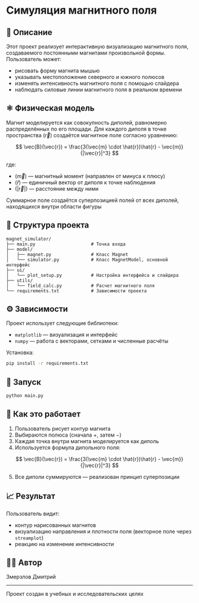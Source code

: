 # Симуляция магнитного поля

## 📌 Описание

Этот проект реализует интерактивную визуализацию магнитного поля, создаваемого постоянными магнитами произвольной формы. Пользователь может:
- рисовать форму магнита мышью
- указывать местоположение северного и южного полюсов
- изменять интенсивность магнитного поля с помощью слайдера
- наблюдать силовые линии магнитного поля в реальном времени

## ⚛️ Физическая модель

Магнит моделируется как совокупность диполей, равномерно распределённых по его площади. Для каждого диполя в точке пространства $(\vec{r})$ создаётся магнитное поле согласно уравнению:

$$
\vec{B}(\vec{r}) = \frac{3(\vec{m} \cdot \hat{r})\hat{r} - \vec{m}}{|\vec{r}|^3}
$$

где:
- $(\vec{m})$ — магнитный момент (направлен от минуса к плюсу)
- $(\hat{r})$ — единичный вектор от диполя к точке наблюдения
- $(|\vec{r}|)$ — расстояние между ними

Суммарное поле создаётся суперпозицией полей от всех диполей, находящихся внутри области фигуры

## 🧱 Структура проекта

```
magnet_simulator/
├── main.py                     # Точка входа
├── model/
│   ├── magnet.py               # Класс Magnet
│   └── simulator.py            # Класс MagnetModel, основной интерфейс
├── ui/
│   └── plot_setup.py           # Настройка интерфейса и слайдера
├── utils/
│   └── field_calc.py           # Расчет магнитного поля
└── requirements.txt            # Зависимости проекта
```

## ⚙️ Зависимости

Проект использует следующие библиотеки:

- `matplotlib` — визуализация и интерфейс
- `numpy` — работа с векторами, сетками и численные расчёты

Установка:

```bash
pip install -r requirements.txt
```

## 🚀 Запуск

```bash
python main.py
```

## 🧪 Как это работает

1. Пользователь рисует контур магнита
2. Выбираются полюса (сначала +, затем −)
3. Каждая точка внутри магнита моделируется как диполь
4. Используется формула дипольного поля:

$$
\vec{B}(\vec{r}) = \frac{3(\vec{m} \cdot \hat{r})\hat{r} - \vec{m}}{|\vec{r}|^3}
$$

5. Все диполи суммируются — реализован принцип суперпозиции

## 📈 Результат

Пользователь видит:
- контур нарисованных магнитов
- визуализацию направления и плотности поля (векторное поле через `streamplot`)
- реакцию на изменение интенсивности

## 🧑‍💻 Автор

Змерзлов Дмитрий

---

Проект создан в учебных и исследовательских целях
